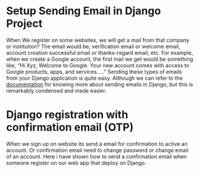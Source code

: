 # Setup Sending Email in Django Project 
When We register on some websites, we will get a mail from that company or institution? The email would be, verification email or welcome email, account creation successful email or thanks-regard email, etc. For example, when we create a Google account, the first mail we get would be something like, “Hi Xyz, Welcome to Google. Your new account comes with access to Google products, apps, and services…..” Sending these types of emails from your Django application is quite easy.
Although we can refer to the <a href="https://docs.djangoproject.com/en/3.2/topics/email/">documentation</a> for knowing more about sending emails in Django, but this is remarkably condensed and made easier.

# Django registration with confirmation email (OTP)
When we sign up on website its send a email for confirmation to active an account. Or confirmation email need to change password or change email of an account.
Here i have shown how to send a confirmation email when someone register on our web app that deploy on Django.

